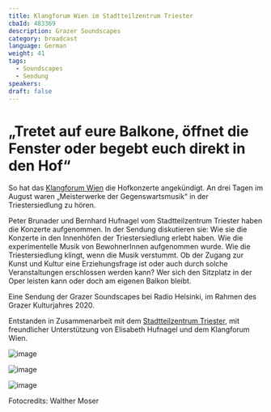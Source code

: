 ```yaml
---
title: Klangforum Wien im Stadtteilzentrum Triester
cbaId: 483369
description: Grazer Soundscapes
category: broadcast
language: German
weight: 41
tags:
  - Soundscapes
  - Sendung
speakers:
draft: false
---
```

# „Tretet auf eure Balkone, öffnet die Fenster oder begebt euch direkt in den Hof“

So hat das [Klangforum Wien](https://www.kulturjahr2020.at/projekte/happiness-seriousness-a-counterpoint/) die Hofkonzerte angekündigt. An drei Tagen im August waren „Meisterwerke der Gegenswartsmusik“ in der Triestersiedlung zu hören.

Peter Brunader und Bernhard Hufnagel vom Stadtteilzentrum Triester haben die Konzerte aufgenommen. In der Sendung diskutieren sie: Wie sie die Konzerte in den Innenhöfen der Triestersiedlung erlebt haben. Wie die experimentelle Musik von BewohnerInnen aufgenommen wurde. Wie die Triestersiedlung klingt, wenn die Musik verstummt. Ob der Zugang zur Kunst und Kultur eine Erziehungsfrage ist oder auch durch solche Veranstaltungen erschlossen werden kann? Wer sich den Sitzplatz in der Oper leisten kann oder doch am eigenen Balkon bleibt.

Eine Sendung der Grazer Soundscapes bei Radio Helsinki, im Rahmen des Grazer Kulturjahres 2020.

Entstanden in Zusammenarbeit mit dem [Stadtteilzentrum Triester](https://www.stadtteilzentrum-graz.at/), mit freundlicher Unterstützung von Elisabeth Hufnagel und dem Klangforum Wien.

![image](/images/broadcasts/ss41/01.jpg)

![image](/images/broadcasts/ss41/02.jpg)

![image](/images/broadcasts/ss41/03.jpg)

Fotocredits: Walther Moser
